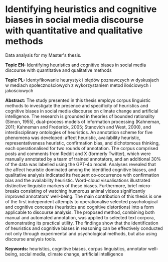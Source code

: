 # Identifying heuristics and cognitive biases in social media discourse with quantitative and qualitative methods

Data analysis for my Master's thesis.

**Topic EN:** Identifying heuristics and cognitive biases in social media discourse with quantitative and qualitative methods

**Topic PL:** Identyfikowanie heurystyk i błędów poznawczych w dyskusjach w mediach społecznościowych z wykorzystaniem metod ilościowych i jakościowych

**Abstract:** The study presented in this thesis employs corpus linguistic methods to investigate the presence and specificity of heuristics and cognitive biases in social media discourse on climate change and artificial intelligence. The research is grounded in theories of bounded rationality (Simon, 1955), dual-process models of information processing (Kahneman, 2011; Kahneman and Frederick, 2005; Stanovich and West, 2000), and interdisciplinary ontologies of heuristics. An annotation scheme for five phenomena was developed: affect heuristic, availability heuristic, representativeness heuristic, confirmation bias, and dichotomous thinking, each operationalised for two rounds of annotation. The corpus comprised posts and comments from Reddit and X (formerly Twitter), which were manually annotated by a team of trained annotators, and an additional 30% of the data was labelled using the GPT-4o model. Analyses revealed that the affect heuristic dominated among the identified cognitive biases, and qualitative analysis indicated its frequent co-occurrence with confirmation bias and the availability heuristic. Word-cloud visualisations illustrated distinctive linguistic markers of these biases. Furthermore, brief micro-breaks consisting of watching humorous animal videos significantly improved annotators’ well-being. The main contribution of this thesis is one of the first independent attempts to operationalise selected psychological and cognitive concepts (heuristics and cognitive distortions) into a form applicable to discourse analysis. The proposed method, combining both manual and automated annotation, was applied to selected text corpora, demonstrating its practical utility. The findings show that the identification of heuristics and cognitive biases in reasoning can be effectively conducted not only through experimental and psychological methods, but also using discourse analysis tools.

**Keywords:** heuristics, cognitive biases, corpus linguistics, annotator well-being, social media, climate change, artificial intelligence
